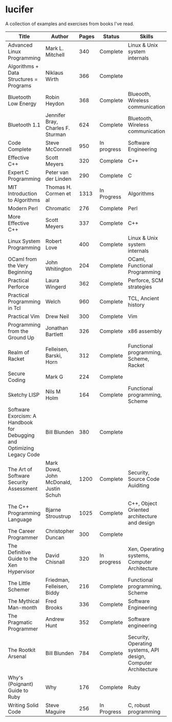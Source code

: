 lucifer
======

A collection of examples and exercises from books I've read.

| Title        | Author           | Pages  | Status | Skills
| ------------- |-------------| -----|--------------|------------|
|  Advanced Linux Programming |  Mark L. Mitchell | 340 | Complete | Linux & Unix system internals |
| Algorithms + Data Structures = Programs | Niklaus Wirth | 366 | Complete | |
| Bluetooth Low Energy | Robin Heydon | 368 | Complete | Blueooth, Wireless communication |
| Bluetooth 1.1 | Jennifer Bray, Charles F. Sturman | 624 | Complete | Bluetooth, Wireless communication |
| Code Complete | Steve McConnell | 950 | In progress | Software Engineering |
|  Effective C++	| Scott Meyers		| 320	| Complete | C++
|  Expert C Programming  | Peter van der Linden | 290 | Complete | C
| MIT Introduction to Algorithms      | Thomas H. Cormen et al      |   1313 | In Progress | Algorithms
| Modern Perl 		| Chromatic	| 276	| Complete	| Perl
| More Effective C++	| Scott Meyers		| 337	| Complete | C++
| Linux System Programming | Robert Love 	| 400	| Complete | Linux & Unix system internals |
| OCaml from the Very Beginning | John Whitington | 204 | Complete | OCaml, Functional Programming |
| Practical Perforce | Laura Wingerd | 362 | Complete | Perforce, SCM strategies |
| Practical Programming in Tcl | Welch | 960 | Complete | TCL, Ancient history |
| Practical Vim	 | Drew Neil			| 300	| Complete | Vim
| Programming from the Ground Up | Jonathan Bartlett      |   326 | Complete | x86 assembly
| Realm of Racket |  Felleisen, Barski, Horn | 312 | Complete | Functional programming, Scheme, Racket |
| Secure Coding |  Mark G | 224 | Complete | |
| Sketchy LISP	| Nils M Holm | 164 | Complete | Functional programming, Scheme |
| Software Exorcism: A Handbook for Debugging and Optimizing Legacy Code | Bill Blunden | 380 | Complete | |
| The Art of Software Security Assessment |  Mark Dowd, John McDonald, Justin Schuh | 1200 | Complete | Security, Source Code Auiditing |
| The C++ Programming Language | Bjarne Stroustrup |  1025 | Complete | C++, Object Oriented architecture and design 
| The Career Programmer | Christopher Duncan | 300 | Complete | |
| The Definitive Guide to the Xen Hypervisor | David Chisnall | 320 | In progress | Xen, Operating systems, Computer Architecture | 
| The Little Schemer | Friedman, Felleisen, Biddy | 216 | Complete | Functional programming, Scheme |
| The Mythical Man-month | Fred Brooks | 336 | Complete | Software Engineering |
| The Pragmatic Programmer | Andrew Hunt | 352 | Complete | Software engineering |
| The Rootkit Arsenal | Bill Blunden | 784 | Complete | Security, Operating systems, API design, Computer Architecture |
| Why's (Poignant) Guide to Ruby | Why | 176 | Complete | Ruby |
| Writing Solid Code | Steve Maguire | 256 | In Progress | C, robust programming |
